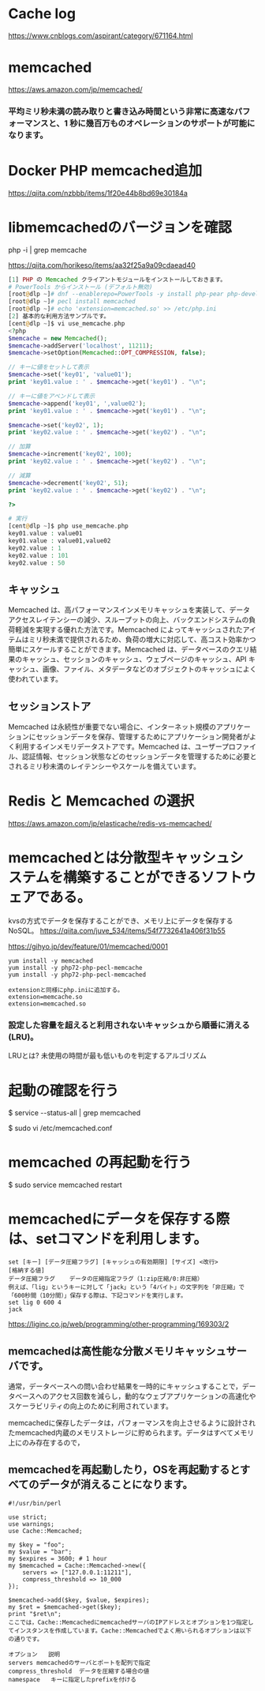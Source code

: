 # Cache log
https://www.cnblogs.com/aspirant/category/671164.html


# memcached
https://aws.amazon.com/jp/memcached/
### 平均ミリ秒未満の読み取りと書き込み時間という非常に高速なパフォーマンスと、1 秒に幾百万ものオペレーションのサポートが可能になります。

# Docker PHP memcached追加
https://qiita.com/nzbbb/items/1f20e44b8bd69e30184a

# libmemcachedのバージョンを確認
php -i | grep memcache

https://qiita.com/horikeso/items/aa32f25a9a09cdaead40

```php
[1]	PHP の Memcached クライアントモジュールをインストールしておきます。
# PowerTools からインストール (デフォルト無効)
[root@dlp ~]# dnf --enablerepo=PowerTools -y install php-pear php-devel zlib-devel libmemcached-devel make
[root@dlp ~]# pecl install memcached
[root@dlp ~]# echo 'extension=memcached.so' >> /etc/php.ini
[2]	基本的な利用方法サンプルです。
[cent@dlp ~]$ vi use_memcache.php
<?php
$memcache = new Memcached();
$memcache->addServer('localhost', 11211);
$memcache->setOption(Memcached::OPT_COMPRESSION, false);

// キーに値をセットして表示
$memcache->set('key01', 'value01');
print 'key01.value : ' . $memcache->get('key01') . "\n";

// キーに値をアペンドして表示
$memcache->append('key01', ',value02');
print 'key01.value : ' . $memcache->get('key01') . "\n";

$memcache->set('key02', 1);
print 'key02.value : ' . $memcache->get('key02') . "\n";

// 加算
$memcache->increment('key02', 100);
print 'key02.value : ' . $memcache->get('key02') . "\n";

// 減算
$memcache->decrement('key02', 51);
print 'key02.value : ' . $memcache->get('key02') . "\n";

?>

# 実行
[cent@dlp ~]$ php use_memcache.php
key01.value : value01
key01.value : value01,value02
key02.value : 1
key02.value : 101
key02.value : 50
```


## キャッシュ
Memcached は、高パフォーマンスインメモリキャッシュを実装して、データアクセスレイテンシーの減少、スループットの向上、バックエンドシステムの負荷軽減を実現する優れた方法です。Memcached によってキャッシュされたアイテムはミリ秒未満で提供されるため、負荷の増大に対応して、高コスト効率かつ簡単にスケールすることができます。Memcached は、データベースのクエリ結果のキャッシュ、セッションのキャッシュ、ウェブページのキャッシュ、API キャッシュ、画像、ファイル、メタデータなどのオブジェクトのキャッシュによく使われています。

## セッションストア
Memcached は永続性が重要でない場合に、インターネット規模のアプリケーションにセッションデータを保存、管理するためにアプリケーション開発者がよく利用するインメモリデータストアです。Memcached は、ユーザープロファイル、認証情報、セッション状態などのセッションデータを管理するために必要とされるミリ秒未満のレイテンシーやスケールを備えています。

# Redis と Memcached の選択
https://aws.amazon.com/jp/elasticache/redis-vs-memcached/

# memcachedとは分散型キャッシュシステムを構築することができるソフトウェアである。
kvsの方式でデータを保存することができ、メモリ上にデータを保存するNoSQL。
https://qiita.com/juve_534/items/54f7732641a406f31b55

https://gihyo.jp/dev/feature/01/memcached/0001
```
yum install -y memcached
yum install -y php72-php-pecl-memcache
yum install -y php72-php-pecl-memcached

extensionと同様にphp.iniに追加する。
extension=memcache.so
extension=memcached.so
```

### 設定した容量を超えると利用されないキャッシュから順番に消える(LRU)。
LRUとは?
未使用の時間が最も低いものを判定するアルゴリズム

# 起動の確認を行う
$ service --status-all | grep memcached

$ sudo vi /etc/memcached.conf

# memcached の再起動を行う
$ sudo service memcached restart

# memcachedにデータを保存する際は、setコマンドを利用します。
```
set [キー] [データ圧縮フラグ] [キャッシュの有効期限] [サイズ] <改行>
[格納する値]
データ圧縮フラグ	データの圧縮指定フラグ（1:zip圧縮/0:非圧縮）
例えば、「lig」というキーに対して「jack」という「4バイト」の文字列を「非圧縮」で「600秒間（10分間）」保存する際は、下記コマンドを実行します。
set lig 0 600 4
jack
```
https://liginc.co.jp/web/programming/other-programming/169303/2

## memcachedは高性能な分散メモリキャッシュサーバです。
通常，データベースへの問い合わせ結果を一時的にキャッシュすることで，データベースへのアクセス回数を減らし，動的なウェブアプリケーションの高速化やスケーラビリティの向上のために利用されています。

memcachedに保存したデータは，パフォーマンスを向上させるように設計されたmemcached内蔵のメモリストレージに貯められます。データはすべてメモリ上にのみ存在するので，
## memcachedを再起動したり，OSを再起動するとすべてのデータが消えることになります。

```
#!/usr/bin/perl

use strict;
use warnings;
use Cache::Memcached;

my $key = "foo";
my $value = "bar";
my $expires = 3600; # 1 hour
my $memcached = Cache::Memcached->new({
    servers => ["127.0.0.1:11211"],
    compress_threshold => 10_000
});

$memcached->add($key, $value, $expires);
my $ret = $memcached->get($key);
print "$ret\n";
ここでは，Cache::MemcachedにmemcachedサーバのIPアドレスとオプションを1つ指定してインスタンスを作成しています。Cache::Memcachedでよく用いられるオプションは以下の通りです。

オプション	説明
servers	memcachedのサーバとポートを配列で指定
compress_threshold	データを圧縮する場合の値
namespace	キーに指定したprefixを付ける
```
